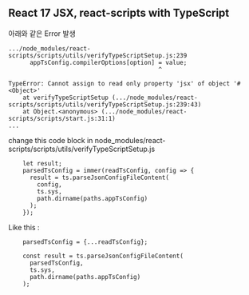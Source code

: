 ## React 17 JSX, react-scripts with TypeScript

아래와 같은 Error 발생
```
.../node_modules/react-scripts/scripts/utils/verifyTypeScriptSetup.js:239
      appTsConfig.compilerOptions[option] = value;
                                          ^

TypeError: Cannot assign to read only property 'jsx' of object '#<Object>'
    at verifyTypeScriptSetup (.../node_modules/react-scripts/scripts/utils/verifyTypeScriptSetup.js:239:43)
    at Object.<anonymous> (.../node_modules/react-scripts/scripts/start.js:31:1)
...
```

change this code block in node_modules/react-scripts/scripts/utils/verifyTypeScriptSetup.js
```
    let result;
    parsedTsConfig = immer(readTsConfig, config => {
      result = ts.parseJsonConfigFileContent(
        config,
        ts.sys,
        path.dirname(paths.appTsConfig)
      );
    });
```
Like this : 
```
    parsedTsConfig = {...readTsConfig};

    const result = ts.parseJsonConfigFileContent(
      parsedTsConfig,
      ts.sys,
      path.dirname(paths.appTsConfig)
    );
```